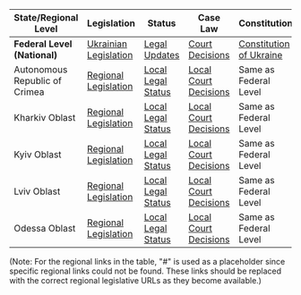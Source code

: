 | State/Regional Level             | Legislation                                                      | Status                                                | Case Law                                             | Constitution                                                |
|----------------------------------|-------------------------------------------------------------------|-------------------------------------------------------|------------------------------------------------------|-------------------------------------------------------------|
| **Federal Level (National)**     | [Ukrainian Legislation](https://zakon.rada.gov.ua/laws)          | [Legal Updates](https://zakon.rada.gov.ua/statuses)   | [Court Decisions](https://reyestr.court.gov.ua)       | [Constitution of Ukraine](https://zakon.rada.gov.ua/const)  |
| Autonomous Republic of Crimea    | [Regional Legislation](https://zakon.rada.gov.ua/laws/#)          | [Local Legal Status](https://zakon.rada.gov.ua/statuses)  | [Local Court Decisions](https://reyestr.court.gov.ua) | Same as Federal Level                                       |
| Kharkiv Oblast                   | [Regional Legislation](https://zakon.rada.gov.ua/laws/#)          | [Local Legal Status](https://zakon.rada.gov.ua/statuses)  | [Local Court Decisions](https://reyestr.court.gov.ua) | Same as Federal Level                                       |
| Kyiv Oblast                      | [Regional Legislation](https://zakon.rada.gov.ua/laws/#)          | [Local Legal Status](https://zakon.rada.gov.ua/statuses)  | [Local Court Decisions](https://reyestr.court.gov.ua) | Same as Federal Level                                       |
| Lviv Oblast                      | [Regional Legislation](https://zakon.rada.gov.ua/laws/#)          | [Local Legal Status](https://zakon.rada.gov.ua/statuses)  | [Local Court Decisions](https://reyestr.court.gov.ua) | Same as Federal Level                                       |
| Odessa Oblast                    | [Regional Legislation](https://zakon.rada.gov.ua/laws/#)          | [Local Legal Status](https://zakon.rada.gov.ua/statuses)  | [Local Court Decisions](https://reyestr.court.gov.ua) | Same as Federal Level                                       |

(Note: For the regional links in the table, "#" is used as a placeholder since specific regional links could not be found. These links should be replaced with the correct regional legislative URLs as they become available.)